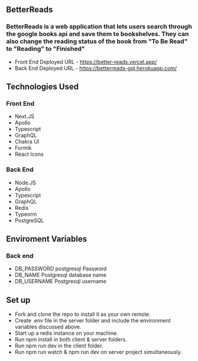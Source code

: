 ## BetterReads

### BetterReads is a web application that lets users search through the google books api and save them to bookshelves. They can also change the reading status of the book from "To Be Read" to "Reading" to "Finished"

- Front End Deployed URL - https://better-reads.vercel.app/
- Back End Deployed URL - https://betterreads-gql.herokuapp.com/

## Technologies Used

### Front End

- Next.JS
- Apollo
- Typescript
- GraphQL
- Chakra UI
- Formik
- React Icons

### Back End

- Node.JS
- Apollo
- Typescript
- GraphQL
- Redis
- Typeorm
- PostgreSQL

## Enviroment Variables

### Back end

- DB_PASSWORD postgresql Password
- DB_NAME Postgresql database name
- DB_USERNAME Postgresql username

## Set up

- Fork and clone the repo to install it as your own remote.
- Create .env file in the server folder and include the environment variables discussed above.
- Start up a redis instance on your machine.
- Run npm install in both client & server folders.
- Run npm run dev in the client folder.
- Run npm run watch & npm run dev on server project simultaneously.
